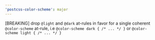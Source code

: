 ```yaml
---
'postcss-color-scheme': major
---
```


[BREAKING] drop `@light` and `@dark` at-rules in favor for a single coherent `@color-scheme` at-rule, i.e `@color-scheme dark { /* ... */ }` or `@color-scheme light { /* ... */ }`
